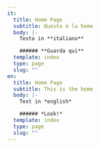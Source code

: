 ```yaml
---
it:
  title: Home Page
  subtitle: Questa è la home
  body: |-
    Testo in **italiano**

    ###### **Guarda qui**
  template: index
  type: page
  slug: ""
en:
  title: Home Page
  subtitle: This is the home
  body: |-
    Text in *english*

    ###### *Look!*
  template: index
  type: page
  slug: ""
---
```

